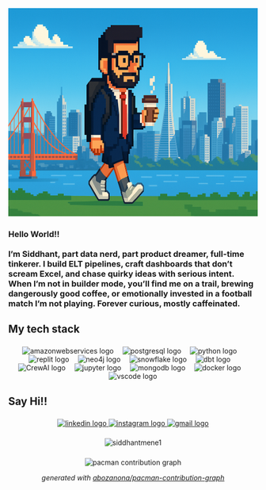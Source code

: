 <div align="center">
  <img height="420" src="https://github.com/siddhantmene1/siddhantmene1/blob/5133b74bba0eee472d8ecbc278dc3d6347525fa1/ChatGPT%20Image%20Jul%209%2C%202025%2C%2002_16_44%20PM.png"  />
</div>

###

<h3 align="left">Hello World!!<br><br>I’m Siddhant, part data nerd, part product dreamer, full-time tinkerer. I build ELT pipelines, craft dashboards that don’t scream Excel, and chase quirky ideas with serious intent. When I’m not in builder mode, you’ll find me on a trail, brewing dangerously good coffee, or emotionally invested in a football match I’m not playing. Forever curious, mostly caffeinated.</h3>

###

<h2 align="left">My tech stack</h2>

###

<div align="center">
  <img src="https://skillicons.dev/icons?i=aws" height="40" alt="amazonwebservices logo"  />
  <img width="10" />
  <img src="https://skillicons.dev/icons?i=postgres" height="40" alt="postgresql logo"  />
  <img width="10" />
  <img src="https://skillicons.dev/icons?i=py" height="40" alt="python logo"  />
  <img width="10" />
  <img src="https://cdn.simpleicons.org/replit/F26207" height="40" alt="replit logo"  />
  <img width="10" />
  <img src="https://cdn.simpleicons.org/neo4j/4581C3" height="40" alt="neo4j logo"  />
  <img width="10" />
  <img src="https://www.pipelinersales.com/wp-content/uploads/2018/10/snowflake.jpg" height="40" alt="snowflake logo"  />
  <img width="10" />
  <img src="https://www.inovex.de/wp-content/uploads/Bildschirm%C2%ADfoto-2023-05-11-um-12.55.59.png" height="40" alt="dbt logo"  />
  <img width="10" />
  <img src="https://futureteknow.com/wp-content/uploads/2025/01/CrewAI-futureTEKnow.jpg" height="40" alt="CrewAI logo"  />
  <img width="10" />
  <img src="https://cdn.jsdelivr.net/gh/devicons/devicon/icons/jupyter/jupyter-original.svg" height="40" alt="jupyter logo"  />
  <img width="10" />
  <img src="https://skillicons.dev/icons?i=mongodb" height="40" alt="mongodb logo"  />
  <img width="10" />
  <img src="https://cdn.simpleicons.org/docker/2496ED" height="40" alt="docker logo"  />
  <img width="10" />
  <img src="https://cdn.jsdelivr.net/gh/devicons/devicon/icons/vscode/vscode-original.svg" height="40" alt="vscode logo"  />
</div>

###

<h2 align="left">Say Hi!!</h2>

###

<div align="center">
  <a href="https://www.linkedin.com/in/siddhantmene/" target="_blank">
    <img src="https://raw.githubusercontent.com/maurodesouza/profile-readme-generator/master/src/assets/icons/social/linkedin/default.svg" width="52" height="40" alt="linkedin logo"  />
  </a>
  <a href="https://www.instagram.com/siddhantmene/" target="_blank">
    <img src="https://raw.githubusercontent.com/maurodesouza/profile-readme-generator/master/src/assets/icons/social/instagram/default.svg" width="52" height="40" alt="instagram logo"  />
  </a>
  <a href="mailto:indsm98@gmail.com" target="_blank">
    <img src="https://raw.githubusercontent.com/maurodesouza/profile-readme-generator/master/src/assets/icons/social/gmail/default.svg" width="52" height="40" alt="gmail logo"  />
  </a>
</div>

###
<!--
<p align="left"> <a href="https://github.com/ryo-ma/github-profile-trophy"><img src="https://github-profile-trophy.vercel.app/?username=siddhantmene1" alt="siddhantmene1" /></a> </p>


<p><img align="left" src="https://github-readme-stats.vercel.app/api/top-langs?username=siddhantmene1&show_icons=true&locale=en&layout=compact" alt="siddhantmene1" /></p>

<p>&nbsp;<img align="center" src="https://github-readme-stats.vercel.app/api?username=siddhantmene1&show_icons=true&locale=en" alt="siddhantmene1" /></p>

-->

<p>
  <div align="center">
  <img src="https://github-readme-streak-stats.herokuapp.com/?user=siddhantmene1&" alt="siddhantmene1" /></p>

###

<picture>
  <source media="(prefers-color-scheme: dark)" srcset="https://raw.githubusercontent.com/siddhantmene1/siddhantmene1/output/pacman-contribution-graph-dark.svg">
  <source media="(prefers-color-scheme: light)" srcset="https://raw.githubusercontent.com/siddhantmene1/siddhantmene1/output/pacman-contribution-graph.svg">
  <img alt="pacman contribution graph" src="https://raw.githubusercontent.com/siddhantmene1/siddhantmene1/output/pacman-contribution-graph.svg">
</picture>

_generated with [abozanona/pacman-contribution-graph](https://abozanona.github.io/pacman-contribution-graph/)_



